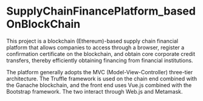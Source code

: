 # SupplyChainFinancePlatform_basedOnBlockChain

This project is a blockchain (Ethereum)-based supply chain financial platform that allows companies to access through a browser, register a confirmation certificate on the blockchain, and obtain core corporate credit transfers, thereby efficiently obtaining financing from financial institutions.

The platform generally adopts the MVC (Model-View-Controller) three-tier architecture. The Truffle framework is used on the chain end combined with the Ganache blockchain, and the front end uses Vue.js combined with the Bootstrap framework. The two interact through Web.js and Metamask.

